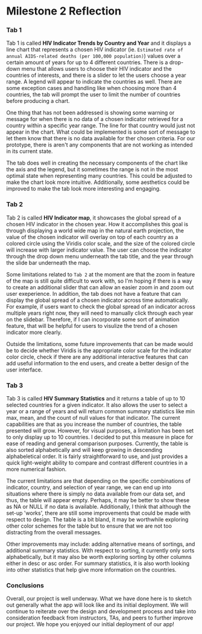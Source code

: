 # Milestone 2 Reflection

### Tab 1
Tab 1 is called **HIV Indicator Trends by Country and Year** and it displays a line chart that represents a chosen HIV indicator (ie. `Estimated rate of annual AIDS-related deaths (per 100,000 population)`) values over a certain amount of years for up to 4 different countries. There is a drop-down menu that allows users to choose their HIV indicator and the countries of interests, and there is a slider to let the users choose a year range. A legend will appear to indicate the countries as well. There are some exception cases and handling like when choosing more than 4 countries, the tab will prompt the user to limit the number of countries before producing a chart. 

One thing that has not been addressed is showing some warning or message for when there is no data of a chosen indicator retrieved for a country within a specific year range. The line for that country would just not appear in the chart. What could be implemented is some sort of message to let them know that there is no data available for ther chosen criteria. For our prototype, there is aren't any components that are not working as intended in its current state.

The tab does well in creating the necessary components of the chart like the axis and the legend, but it sometimes the range is not in the most optimal state when representing many countries. This could be adjusted to make the chart look more intuitive. Additionally, some aesthetics could be improved to make the tab look more interesting and engaging. 

### Tab 2
Tab 2 is called **HIV Indicator map**, it showcases the global spread of a chosen HIV indicator in the chosen year. How it accomplishes this goal is through displaying a world wide map in the natural earth projection, the value of the chosen indicator will overlay on top of each country as a colored circle using the Viridis color scale, and the size of the colored circle will increase with larger indicator value. The user can choose the indicator through the drop down menu underneath the tab title, and the year through the slide bar underneath the map.

Some limitations related to `Tab 2` at the moment are that the zoom in feature of the map is still quite difficult to work with, so I'm hoping if there is a way to create an additional slider that can allow an easier zoom in and zoom out user exeperience. In addition, the tab does not have a feature that can display the global spread of a chosen indicator across time automatically. For example, if users want to check the global spread of an indicator across multiple years right now, they will need to manually click through each year on the slidebar. Therefore, if I can incorporate some sort of animation feature, that will be helpful for users to visulize the trend of a chosen indicator more clearly.

Outside the limitations, some future improvements that can be made would be to decide whether Viridis is the appropriate color scale for the indicator color circle, check if there are any additional interactive features that can add useful information to the end users, and create a better design of the user interface.   

### Tab 3

Tab 3 is called **HIV Summary Statistics** and it returns a table of up to 10 selected countries for a given indicator. It also allows the user to select a year or a range of years and will return common summary statistics like min max, mean, and the count of null values for that indicator. The current capabilities are that as you increase the number of countries, the table presented will grow. However, for visual purposes, a limitation has been set to only display up to 10 countries. I decided to put this measure in place for ease of reading and general comparison purposes. Currently, the table is also sorted alphabetically and will keep growing in descending alphabeletical order. It is fairly straightforward to use, and just provides a quick light-weight ability to compare and contrast different countries in a more numerical fashion.

The current limitations are that depending on the specific combinations of indicator, country, and selection of year range, we can end up into situations where there is simply no data available from our data set, and thus, the table will appear empty. Perhaps, it may be better to show these as NA or NULL if no data is available. Additionally, I think that although the set-up 'works', there are still some improvements that could be made with respect to design. The table is a bit bland, it may be worthwhile exploring other color schemes for the table but to ensure that we are not too distracting from the overall messages. 

Other improvements may include: adding alternative means of sortings, and additional summary statistics. With respect to sorting, it currently only sorts alphabetically, but it may also be worth exploring sorting by other columns either in desc or asc order. For summary statistics, it is also worth looking into other statistics that help give more information on the countries.

### Conclusions

Overall, our project is well underway. What we have done here is to sketch out generally what the app will look like and its initial deployment. We will continue to reiterate over the design and development process and take into consideration feedback from instructors, TAs, and peers to further improve our project. We hope you enjoyed our initial deployment of our app!
